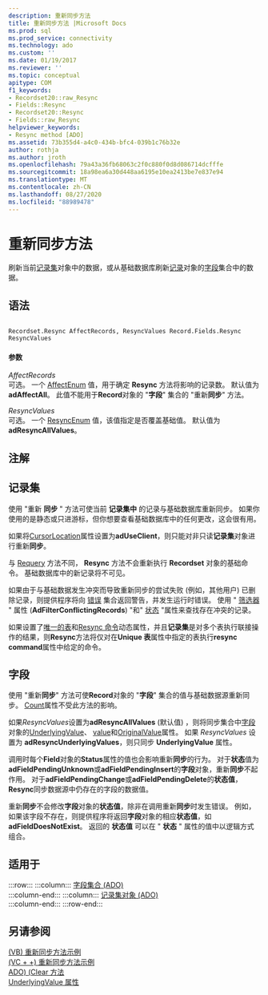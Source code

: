 ```yaml
---
description: 重新同步方法
title: 重新同步方法 |Microsoft Docs
ms.prod: sql
ms.prod_service: connectivity
ms.technology: ado
ms.custom: ''
ms.date: 01/19/2017
ms.reviewer: ''
ms.topic: conceptual
apitype: COM
f1_keywords:
- Recordset20::raw_Resync
- Fields::Resync
- Recordset20::Resync
- Fields::raw_Resync
helpviewer_keywords:
- Resync method [ADO]
ms.assetid: 73b355d4-a4c0-434b-bfc4-039b1c76b32e
author: rothja
ms.author: jroth
ms.openlocfilehash: 79a43a36fb68063c2f0c880f0d8d086714dcfffe
ms.sourcegitcommit: 18a98ea6a30d448aa6195e10ea2413be7e837e94
ms.translationtype: MT
ms.contentlocale: zh-CN
ms.lasthandoff: 08/27/2020
ms.locfileid: "88989478"
---
```

# <a name="resync-method"></a>重新同步方法
刷新当前[记录集](./recordset-object-ado.md)对象中的数据，或从基础数据库刷新[记录](./record-object-ado.md)对象的[字段](./fields-collection-ado.md)集合中的数据。  
  
## <a name="syntax"></a>语法  
  
```  
  
Recordset.Resync AffectRecords, ResyncValues Record.Fields.Resync ResyncValues  
```  
  
#### <a name="parameters"></a>参数  
 *AffectRecords*  
 可选。 一个 [AffectEnum](./affectenum.md) 值，用于确定 **Resync** 方法将影响的记录数。 默认值为 **adAffectAll**。 此值不能用于**Record**对象的 "**字段**" 集合的 "重新**同步**" 方法。  
  
 *ResyncValues*  
 可选。 一个 [ResyncEnum](./resyncenum.md) 值，该值指定是否覆盖基础值。 默认值为 **adResyncAllValues**。  
  
## <a name="remarks"></a>注解  
  
## <a name="recordset"></a>记录集  
 使用 "重新 **同步** " 方法可使当前 **记录集中** 的记录与基础数据库重新同步。 如果你使用的是静态或只进游标，但你想要查看基础数据库中的任何更改，这会很有用。  
  
 如果将[CursorLocation](./cursorlocation-property-ado.md)属性设置为**adUseClient**，则只能对非只读**记录集**对象进行重新**同步**。  
  
 与 [Requery](./requery-method.md) 方法不同， **Resync** 方法不会重新执行 **Recordset** 对象的基础命令。 基础数据库中的新记录将不可见。  
  
 如果由于与基础数据发生冲突而导致重新同步的尝试失败 (例如，其他用户) 已删除记录，则提供程序将向 [错误](./errors-collection-ado.md) 集合返回警告，并发生运行时错误。 使用 " [筛选器](./filter-property.md) " 属性 (**AdFilterConflictingRecords**) "和" [状态](./status-property-ado-recordset.md) "属性来查找存在冲突的记录。  
  
 如果设置了[唯一的表](./unique-table-unique-schema-unique-catalog-properties-dynamic-ado.md)和[Resync 命令](./resync-command-property-dynamic-ado.md)动态属性，并且**记录集**是对多个表执行联接操作的结果，则**Resync**方法将仅对在**Unique 表**属性中指定的表执行**resync command**属性中给定的命令。  
  
## <a name="fields"></a>字段  
 使用 "重新**同步**" 方法可使**Record**对象的 "**字段**" 集合的值与基础数据源重新同步。 [Count](./count-property-ado.md)属性不受此方法的影响。  
  
 如果*ResyncValues*设置为**adResyncAllValues** (默认值) ，则将同步集合中[字段](./field-object.md)对象的[UnderlyingValue](./underlyingvalue-property.md)、 [value](./value-property-ado.md)和[OriginalValue](./originalvalue-property-ado.md)属性。 如果 *ResyncValues* 设置为 **adResyncUnderlyingValues**，则只同步 **UnderlyingValue** 属性。  
  
 调用时每个**Field**对象的**Status**属性的值也会影响重新**同步**的行为。 对于**状态**值为**adFieldPendingUnknown**或**adFieldPendingInsert**的**字段**对象，重新**同步**不起作用。 对于**adFieldPendingChange**或**adFieldPendingDelete**的**状态值**， **Resync**同步数据源中仍存在的字段的数据值。  
  
 重新**同步**不会修改**字段**对象的**状态值**，除非在调用重新**同步**时发生错误。 例如，如果该字段不存在，则提供程序将返回**字段**对象的相应**状态值**，如**adFieldDoesNotExist**。 返回的 **状态值** 可以在 " **状态** " 属性的值中以逻辑方式组合。  
  
## <a name="applies-to"></a>适用于  

:::row:::
    :::column:::
        [字段集合 (ADO)](./fields-collection-ado.md)  
    :::column-end:::
    :::column:::
        [记录集对象 (ADO)](./recordset-object-ado.md)  
    :::column-end:::
:::row-end:::

## <a name="see-also"></a>另请参阅  
 [ (VB) 重新同步方法示例 ](./resync-method-example-vb.md)   
 [ (VC + +) 重新同步方法示例 ](./resync-method-example-vc.md)   
 [ADO)  (Clear 方法 ](./clear-method-ado.md)   
 [UnderlyingValue 属性](./underlyingvalue-property.md)